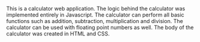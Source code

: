 This is a calculator web application. The logic behind the calculator was implemented entirely in Javascript. The calculator can perform
all basic functions such as addition, subtraction, multiplication and division. The calculator can be used with floating point numbers as
well. The body of the calculator was created in HTML and CSS.
